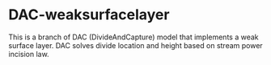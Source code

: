 # DAC-weaksurfacelayer
This is a branch of DAC (DivideAndCapture) model that implements a weak surface layer. DAC solves divide location and height based on stream power incision law. 
